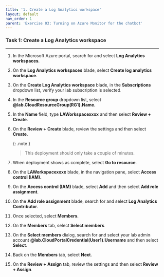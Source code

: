 ```yaml
---
title: '1. Create a Log Analytics workspace'
layout: default
nav_order: 1
parent: 'Exercise 03: Turning on Azure Monitor for the chatbot'
---
```


### Task 1: Create a Log Analytics workspace 
___

1. In the Microsoft Azure portal, search for and select **Log Analytics workspaces**.

1. On the **Log Analytics workspaces** blade, select **Create log analytics workspace**.

1. On the **Create Log Analytics workspace** blade, in the **Subscriptions** dropdown list, verify your lab subscription is selected.

1. In the **Resource group** dropdown list, select **@lab.CloudResourceGroup(RG1).Name**.

1. In the **Name** field, type **LAWorkspacexxxx** and then select **Review + Create**.

1. On the **Review + Create** blade, review the settings and then select **Create**.

   {: .note }
   > This deployment should only take a couple of minutes.

1. When deployment shows as complete, select **Go to resource**.

1. On the **LAWorkspacexxxx** blade, in the navigation pane, select **Access control (IAM)**.

1. On the **Access control (IAM)** blade, select **Add** and then select **Add role assignment**.

1. On the **Add role assignment** blade, search for and select **Log Analytics Contributor**. 

1. Once selected, select **Members**.

1. On the **Members** tab, select **Select members**.

1. On the **Select members** dialog, search for and select your lab admin account **@lab.CloudPortalCredential(User1).Username** and then select **Select**.

1. Back on the **Members** tab, select **Next**.

1. On the **Review + Assign** tab, review the settings and then select **Review + Assign**.
